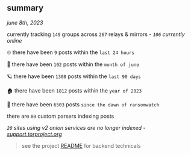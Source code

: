 
## summary
_june 8th, 2023_

currently tracking `149` groups across `267` relays & mirrors - _`106` currently online_

⏲ there have been `9` posts within the `last 24 hours`

🦈 there have been `102` posts within the `month of june`

🪐 there have been `1308` posts within the `last 90 days`

🏚 there have been `1812` posts within the `year of 2023`

🦕 there have been `6503` posts `since the dawn of ransomwatch`

there are `80` custom parsers indexing posts

_`20` sites using v2 onion services are no longer indexed - [support.torproject.org](https://support.torproject.org/onionservices/v2-deprecation/)_

> see the project [README](https://github.com/joshhighet/ransomwatch#ransomwatch--) for backend technicals
